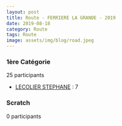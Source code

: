 ```yaml
---
layout: post
title: Route - FERRIERE LA GRANDE - 2019
date: 2019-08-18
category: Route
tags: Route
image: assets/img/blog/road.jpeg
---
```


### 1ère Catégorie
25 participants
- [LECOLIER STEPHANE](https://teamspecializedlille.github.io/works/lecolierstephane) : 7

### Scratch
0 participants
